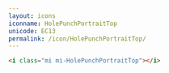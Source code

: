 ```yaml
---
layout: icons
iconname: HolePunchPortraitTop
unicode: EC13
permalink: /icon/HolePunchPortraitTop/
---
```


``` html
<i class="mi mi-HolePunchPortraitTop"></i>
```
